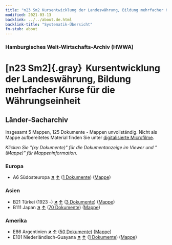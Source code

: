 ```yaml
---
title: "n23 Sm2 Kursentwicklung der Landeswährung, Bildung mehrfacher Kurse für die Währungseinheit"
modified: 2021-03-13
backlink: ../../about.de.html
backlink-title: "Systematik-Übersicht"
fn-stub: about
---
```


### Hamburgisches Welt-Wirtschafts-Archiv (HWWA)

# [n23 Sm2]{.gray}&#8201; Kursentwicklung der Landeswährung, Bildung mehrfacher Kurse für die Währungseinheit&#160; 







## Länder-Sacharchiv




Insgesamt 5 Mappen, 125 Dokumente - Mappen unvollständig.
Nicht als Mappe aufbereitetes Material finden Sie unter [digitalisierte Microfilme](/film/h1_sh.de.html).

_Klicken Sie "(xy Dokumente)" für die Dokumentanzeige im Viewer und "(Mappe)" für Mappeninformation._




### Europa

- A6 Südosteuropa [**&nearr;**](../../../geo/i/140900/about.de.html "Südosteuropa (alle Mappen)") [**&uarr;**](../../../geo/about.de.html#A6 "Ländersystematik") (<a href="https://pm20.zbw.eu/iiifview/folder/sh/140900,145308" title="über: Südosteuropa : Kursentwicklung der Landeswährung, Bildung mehrfacher Kurse für die Währungseinheit" target="_blank">1 Dokumente</a>) ([Mappe](../../../../folder/sh/1409xx/140900/1453xx/145308/about.de.html))

### Asien

- B21 Türkei (1923 -) [**&nearr;**](../../../geo/i/141111/about.de.html "Türkei (1923 -) (alle Mappen)") [**&uarr;**](../../../geo/about.de.html#B21 "Ländersystematik") (<a href="https://pm20.zbw.eu/iiifview/folder/sh/141111,145308" title="über: Türkei (1923 -) : Kursentwicklung der Landeswährung, Bildung mehrfacher Kurse für die Währungseinheit" target="_blank">3 Dokumente</a>) ([Mappe](../../../../folder/sh/1411xx/141111/1453xx/145308/about.de.html))
- B111 Japan [**&nearr;**](../../../geo/i/141272/about.de.html "Japan (alle Mappen)") [**&uarr;**](../../../geo/about.de.html#B111 "Ländersystematik") (<a href="https://pm20.zbw.eu/iiifview/folder/sh/141272,145308" title="über: Japan : Kursentwicklung der Landeswährung, Bildung mehrfacher Kurse für die Währungseinheit" target="_blank">70 Dokumente</a>) ([Mappe](../../../../folder/sh/1412xx/141272/1453xx/145308/about.de.html))

### Amerika

- E86 Argentinien [**&nearr;**](../../../geo/i/141692/about.de.html "Argentinien (alle Mappen)") [**&uarr;**](../../../geo/about.de.html#E86 "Ländersystematik") (<a href="https://pm20.zbw.eu/iiifview/folder/sh/141692,145308" title="über: Argentinien : Kursentwicklung der Landeswährung, Bildung mehrfacher Kurse für die Währungseinheit" target="_blank">50 Dokumente</a>) ([Mappe](../../../../folder/sh/1416xx/141692/1453xx/145308/about.de.html))
- E101 Niederländisch-Guayana [**&nearr;**](../../../geo/i/141699/about.de.html "Niederländisch-Guayana (alle Mappen)") [**&uarr;**](../../../geo/about.de.html#E101 "Ländersystematik") (<a href="https://pm20.zbw.eu/iiifview/folder/sh/141699,145308" title="über: Niederländisch-Guayana : Kursentwicklung der Landeswährung, Bildung mehrfacher Kurse für die Währungseinheit" target="_blank">1 Dokumente</a>) ([Mappe](../../../../folder/sh/1416xx/141699/1453xx/145308/about.de.html))








